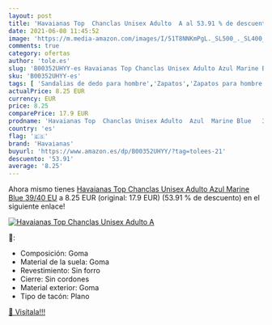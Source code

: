 ```yaml
---
layout: post
title: 'Havaianas Top  Chanclas Unisex Adulto  A al 53.91 % de descuento'
date: 2021-06-08 11:45:52
image: 'https://m.media-amazon.com/images/I/51T8NNKmPgL._SL500_._SL400_.jpg'
comments: true
category: ofertas
author: 'tole.es'
slug: 'B00352UHYY-es Havaianas Top Chanclas Unisex Adulto Azul Marine Blue...'
sku: 'B00352UHYY-es'
tags: [ 'Sandalias de dedo para hombre','Zapatos','Zapatos para hombre','Zapatos y complementos','chanclas','havaianas', ]
actualPrice: 8.25 EUR
currency: EUR
price: 8.25
comparePrice: 17.9 EUR
prodname: 'Havaianas Top  Chanclas Unisex Adulto  Azul  Marine Blue   39/40 EU'
country: 'es'
flag: '🇪🇸'
brand: 'Havaianas'
buyurl: 'https://www.amazon.es/dp/B00352UHYY/?tag=tolees-21'
descuento: '53.91'
average: '8.25'
---
```


Ahora mismo tienes [Havaianas Top  Chanclas Unisex Adulto  Azul  Marine Blue   39/40 EU](https://www.amazon.es/dp/B00352UHYY/?tag=tolees-21) a 8.25 EUR (original: 17.9 EUR) (53.91 %  de descuento) en el siguiente enlace!

[![Havaianas Top  Chanclas Unisex Adulto  A](https://m.media-amazon.com/images/I/51T8NNKmPgL._SL500_._SL400_.jpg)](https://www.amazon.es/dp/B00352UHYY/?tag=tolees-21)

🔎:

- Composición: Goma
- Material de la suela: Goma
- Revestimiento: Sin forro
- Cierre: Sin cordones
- Material exterior: Goma
- Tipo de tacón: Plano

[🛒 Visítala!!!](https://www.amazon.es/dp/B00352UHYY/?tag=tolees-21)
